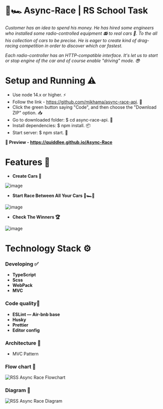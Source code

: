 # **🏁🏎️ Async-Race | RS School Task**

*Customer has an idea to spend his money. He has hired some engineers who installed some radio-controlled equipment 📻 to real cars 🚗. To the all his collection of cars to be precise. He is eager to create kind of drag-racing competition in order to discover which car fastest.*

*Each radio-controller has an HTTP-compatible interface. It's let us to start or stop engine of the car and of course enable "driving" mode. 😎*

# Setup and Running ⚠️
- Use node 14.x or higher. ⚡
- Follow the link - https://github.com/mikhama/async-race-api. 🌌
- Click the green button saying "Code", and then choose the "Download ZIP" option. 📥
- Go to downloaded folder: $ cd async-race-api. 📁
- Install dependencies: $ npm install. 📦
- Start server: $ npm start. 🤩

**👀 Preview - https://quiddlee.github.io/Async-Race**

# Features 🚀
- **Create Cars 🚙**

![image](https://github.com/Quiddlee/Async-Race/assets/114234698/0c96d0bd-a475-419a-b5dc-b562efc04045)

- **Start Race Between All Your Cars 🏁🏎️🚗**

![image](https://github.com/Quiddlee/Async-Race/assets/114234698/900fd792-1a5e-4f0e-a9f5-82baeb049411)

- **Check The Winners 🏆**

![image](https://github.com/Quiddlee/Async-Race/assets/114234698/32a2ecfb-f8c4-4679-a0a2-22a49ba2cb63)

# Technology Stack ⚙️
### **Developing ✅**
- **TypeScript**
- **Scss**
- **WebPack**
- **MVC**

### **Code quality🧹**
- **ESLint — Air-bnb base**
- **Husky**
- **Prettier**
- **Editor config**

### Architecture 🦍
- MVC Pattern

### Flow chart 🍁
![RSS Async Race Flowchart](https://github.com/Quiddlee/Async-Race/assets/114234698/1781d30e-920e-4447-88a9-16f54a4f299e)


### Diagram 🗻
![RSS Async Race Diagram](https://github.com/Quiddlee/Async-Race/assets/114234698/bf60655f-3d65-46b4-909c-ce55ece9f4d8)
